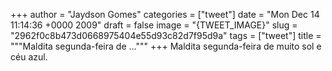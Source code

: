 
+++
author = "Jaydson Gomes"
categories = ["tweet"]
date = "Mon Dec 14 11:14:36 +0000 2009"
draft = false
image = "{TWEET_IMAGE}"
slug = "2962f0c8b473d0668975404e55d93c82d7f95d9a"
tags = ["tweet"]
title = """Maldita segunda-feira de ..."""
+++
Maldita segunda-feira de muito sol e céu azul.
